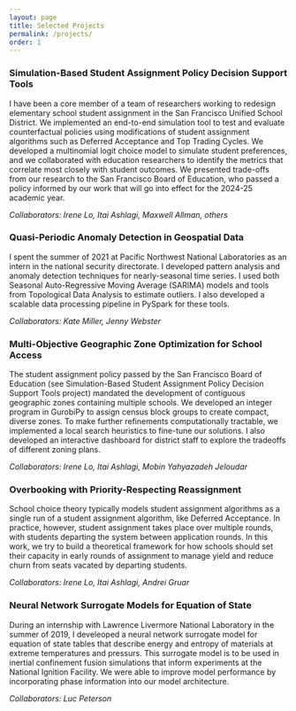 ```yaml
---
layout: page
title: Selected Projects
permalink: /projects/
order: 1
---
```


### Simulation-Based Student Assignment Policy Decision Support Tools

I have been a core member of a team of researchers working to redesign elementary school student assignment in the San Francisco Unified School District. We implemented an end-to-end simulation tool to test and evaluate counterfactual policies using modifications of student assignment algorithms such as Deferred Acceptance and Top Trading Cycles. We developed a multinomial logit choice model to simulate student preferences, and we collaborated with education researchers to identify the metrics that correlate most closely with student outcomes. We presented trade-offs from our research to the San Francisco Board of Education, who passed a policy informed by our work that will go into effect for the 2024-25 academic year.

*Collaborators: Irene Lo, Itai Ashlagi, Maxwell Allman, others*

### Quasi-Periodic Anomaly Detection in Geospatial Data

I spent the summer of 2021 at Pacific Northwest National Laboratories as an intern in the national security directorate. I developed pattern analysis and  anomaly detection techniques for nearly-seasonal time series. I used both Seasonal Auto-Regressive Moving Average (SARIMA) models and tools from Topological Data Analysis to estimate outliers. I also developed a scalable data processing pipeline in PySpark for these tools.

*Collaborators: Kate Miller, Jenny Webster*

### Multi-Objective Geographic Zone Optimization for School Access

The student assignment policy passed by the San Francisco Board of Education (see Simulation-Based Student Assignment Policy Decision Support Tools project) mandated the development of contiguous geographic zones containing multiple schools. We developed an integer program in GurobiPy to assign census block groups to create compact, diverse zones. To make further refinements computationally tractable, we implemented a local search heuristics to fine-tune our solutions. I also developed an interactive dashboard for district staff to explore the tradeoffs of different zoning plans.

*Collaborators: Irene Lo, Itai Ashlagi, Mobin Yahyazadeh Jeloudar*


### Overbooking with Priority-Respecting Reassignment

School choice theory typically models student assignment algorithms as a single run of a student assignment algorithm, like Deferred Acceptance. In practice, however, student assignment takes place over multiple rounds, with students departing the system between application rounds. In this work, we try to build a theoretical framework for how schools should set their capacity in early rounds of assignment to manage yield and reduce churn from seats vacated by departing students.

*Collaborators: Irene Lo, Itai Ashlagi, Andrei Gruar*

### Neural Network Surrogate Models for Equation of State

During an internship with Lawrence Livermore National Laboratory in the summer of 2019, I develeoped a neural network surrogate model for equation of state tables that describe energy and entropy of materials at extreme temperatures and pressurs. This surrogate model is to be used in inertial confinement fusion simulations that inform experiments at the National Ignition Facility. We were able to improve model performance by incorporating phase information into our model architecture.

*Collaborators: Luc Peterson*

